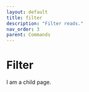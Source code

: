 ```yaml
---
layout: default
title: filter
description: "Filter reads."
nav_order: 3
parent: Commands
---
```


# Filter

I am a child page.
